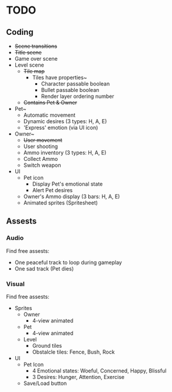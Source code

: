 # TODO

## Coding

* ~~Scene transitions~~
* ~~Title scene~~
* Game over scene
* Level scene
  * ~~Tile map~~
    * Tiles have properties~
      * Character passable boolean
      * Bullet passable boolean
      * Render layer ordering number
  * ~~Contains Pet & Owner~~
* Pet~
  * Automatic movement
  * Dynamic desires (3 types: H, A, E)
  * 'Express' emotion (via UI icon)
* Owner~
  * ~~User movement~~
  * User shooting
  * Ammo inventory (3 types: H, A, E)
  * Collect Ammo
  * Switch weapon
* UI
  * Pet icon
    * Display Pet's emotional state
    * Alert Pet desires
  * Owner's Ammo display (3 bars: H, A, E)
  * Animated sprites (Spritesheet)

## Assests

### Audio

Find free assests:
* One peaceful track to loop during gameplay
* One sad track (Pet dies)

### Visual

Find free assests:
* Sprites
  * Owner
    * 4-view animated
  * Pet
    * 4-view animated
  * Level
    * Ground tiles
    * Obstalcle tiles: Fence, Bush, Rock
* UI
  * Pet Icon
    * 4 Emotional states: Woeful, Concerned, Happy, Blissful
    * 3 Desires: Hunger, Attention, Exercise
  * Save/Load button
